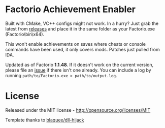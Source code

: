 # Factorio Achievement Enabler

Built with CMake, VC++ configs might not work. In a hurry? Just grab the latest from [releases](/../../releases) and place it in the same folder as your Factorio.exe (Factorio\bin\x64).

This won't enable achievements on saves where cheats or console commands have been used, it only covers mods. Patches just pulled from IDA.

Updated as of Factorio **1.1.48**. If it doesn't work on the current version, please file an [issue](/../../issues/new) if there isn't one already.
You can include a log by running `path/to/Factorio.exe > path/to/output.log`.

# License

Released under the MIT license - http://opensource.org/licenses/MIT

Template thanks to [blaquee/dll-hijack](/../../../../../blaquee/dll-hijack)

